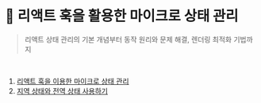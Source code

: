 # 📔 리액트 훅을 활용한 마이크로 상태 관리

> 리액트 상태 관리의 기본 개념부터 동작 원리와 문제 해결, 렌더링 최적화 기법까지

<br/>

1. [리액트 훅을 이용한 마이크로 상태 관리](/리액트-훅을-활용한-마이크로-상태-관리/01_리액트_훅을_이용한_마이크로_상태_관리.md)
2. [지역 상태와 전역 상태 사용하기](/리액트-훅을-활용한-마이크로-상태-관리/02_지역_상태와_전역_상태_사용하기.md)